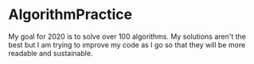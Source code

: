 # AlgorithmPractice

My goal for 2020 is to solve over 100 algorithms. My solutions aren't the best but I am trying to improve my code as I go so that they will be more readable and sustainable. 
